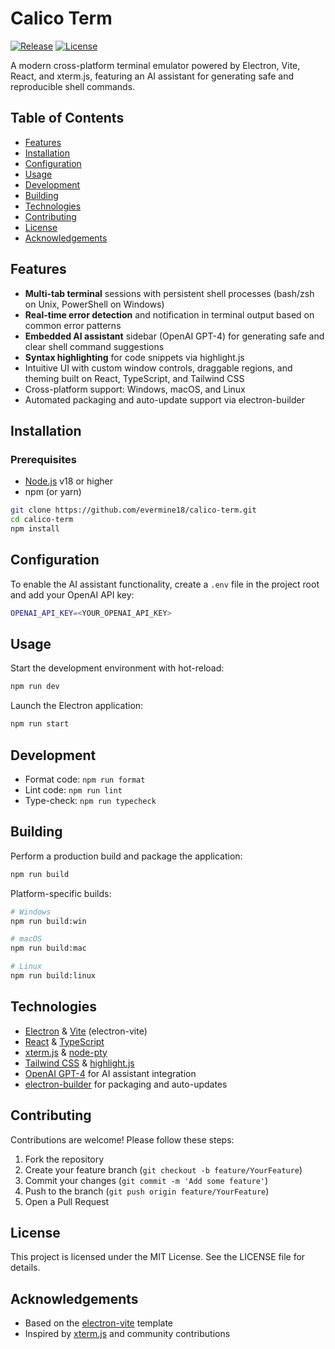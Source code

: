 # Calico Term

[![Release](https://img.shields.io/github/v/release/evermine18/calico-term?style=flat-square)](https://github.com/evermine18/calico-term/releases)
[![License](https://img.shields.io/github/license/evermine18/calico-term?style=flat-square)](LICENSE)

A modern cross-platform terminal emulator powered by Electron, Vite, React, and xterm.js, featuring an AI assistant for generating safe and reproducible shell commands.

## Table of Contents

- [Features](#features)
- [Installation](#installation)
- [Configuration](#configuration)
- [Usage](#usage)
- [Development](#development)
- [Building](#building)
- [Technologies](#technologies)
- [Contributing](#contributing)
- [License](#license)
- [Acknowledgements](#acknowledgements)

## Features

- **Multi-tab terminal** sessions with persistent shell processes (bash/zsh on Unix, PowerShell on Windows)
- **Real-time error detection** and notification in terminal output based on common error patterns
- **Embedded AI assistant** sidebar (OpenAI GPT-4) for generating safe and clear shell command suggestions
- **Syntax highlighting** for code snippets via highlight.js
- Intuitive UI with custom window controls, draggable regions, and theming built on React, TypeScript, and Tailwind CSS
- Cross-platform support: Windows, macOS, and Linux
- Automated packaging and auto-update support via electron-builder

## Installation

### Prerequisites

- [Node.js](https://nodejs.org/) v18 or higher
- npm (or yarn)

```bash
git clone https://github.com/evermine18/calico-term.git
cd calico-term
npm install
```

## Configuration

To enable the AI assistant functionality, create a `.env` file in the project root and add your OpenAI API key:

```bash
OPENAI_API_KEY=<YOUR_OPENAI_API_KEY>
```

## Usage

Start the development environment with hot-reload:

```bash
npm run dev
```

Launch the Electron application:

```bash
npm run start
```

## Development

- Format code: `npm run format`
- Lint code: `npm run lint`
- Type-check: `npm run typecheck`

## Building

Perform a production build and package the application:

```bash
npm run build
```

Platform-specific builds:

```bash
# Windows
npm run build:win

# macOS
npm run build:mac

# Linux
npm run build:linux
```

## Technologies

- [Electron](https://www.electronjs.org/) & [Vite](https://vitejs.dev/) (electron-vite)
- [React](https://reactjs.org/) & [TypeScript](https://www.typescriptlang.org/)
- [xterm.js](https://xtermjs.org/) & [node-pty](https://github.com/microsoft/node-pty)
- [Tailwind CSS](https://tailwindcss.com/) & [highlight.js](https://highlightjs.org/)
- [OpenAI GPT-4](https://openai.com/) for AI assistant integration
- [electron-builder](https://www.electron.build/) for packaging and auto-updates

## Contributing

Contributions are welcome! Please follow these steps:

1. Fork the repository
2. Create your feature branch (`git checkout -b feature/YourFeature`)
3. Commit your changes (`git commit -m 'Add some feature'`)
4. Push to the branch (`git push origin feature/YourFeature`)
5. Open a Pull Request

## License

This project is licensed under the MIT License. See the LICENSE file for details.

## Acknowledgements

- Based on the [electron-vite](https://github.com/electron-vite/electron-vite) template
- Inspired by [xterm.js](https://xtermjs.org/) and community contributions
